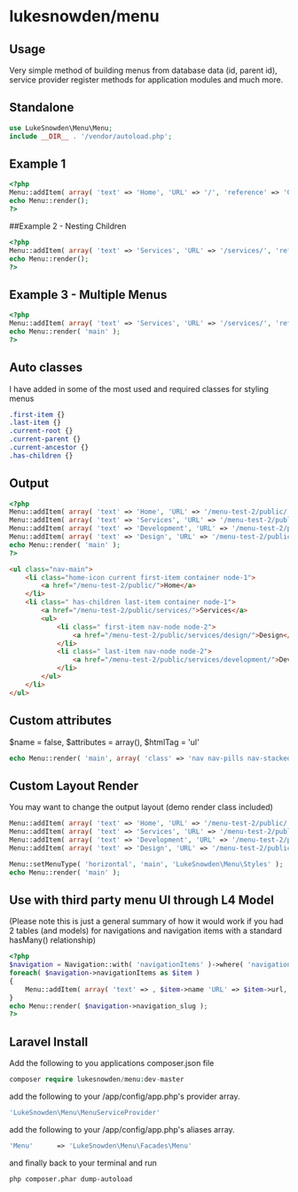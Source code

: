 # lukesnowden/menu


## Usage


Very simple method of building menus from database data (id, parent id), service provider register methods for application modules and much more.

## Standalone

```php
use LukeSnowden\Menu\Menu;
include __DIR__ . '/vendor/autoload.php';
```

## Example 1


```php
<?php
Menu::addItem( array( 'text' => 'Home', 'URL' => '/', 'reference' => '0' ) );
echo Menu::render();
?>
```

##Example 2 - Nesting Children


```php
<?php
Menu::addItem( array( 'text' => 'Services', 'URL' => '/services/', 'reference' => '1', 'parent' => '0' ) );
echo Menu::render();
?>
```

## Example 3 - Multiple Menus


```php
<?php
Menu::addItem( array( 'text' => 'Services', 'URL' => '/services/', 'reference' => '1', 'parent' => '0' ) )->toMenu( 'main' );
echo Menu::render( 'main' );
?>
```

## Auto classes


I have added in some of the most used and required classes for styling menus


```css
.first-item {}
.last-item {}
.current-root {}
.current-parent {}
.current-ancestor {}
.has-children {}
```

## Output


```php
<?php
Menu::addItem( array( 'text' => 'Home', 'URL' => '/menu-test-2/public/', 'reference' => '1', 'class' => 'home-icon', 'weight' => 0 ) )->toMenu( 'main' );
Menu::addItem( array( 'text' => 'Services', 'URL' => '/menu-test-2/public/services/', 'reference' => '2' ) )->toMenu( 'main' );
Menu::addItem( array( 'text' => 'Development', 'URL' => '/menu-test-2/public/services/development/', 'reference' => '3', 'parent' => '2' ) )->toMenu( 'main' );
Menu::addItem( array( 'text' => 'Design', 'URL' => '/menu-test-2/public/services/design/', 'reference' => '4', 'parent' => '2', 'weight' => 0 ) )->toMenu( 'main' );
echo Menu::render( 'main' );
?>
```

```html
<ul class="nav-main">
    <li class="home-icon current first-item container node-1">
        <a href="/menu-test-2/public/">Home</a>
    </li>
    <li class=" has-children last-item container node-1">
        <a href="/menu-test-2/public/services/">Services</a>
        <ul>
            <li class=" first-item nav-node node-2">
                <a href="/menu-test-2/public/services/design/">Design</a>
            </li>
            <li class=" last-item nav-node node-2">
                <a href="/menu-test-2/public/services/development/">Development</a>
            </li>
        </ul>
    </li>
</ul>
```

## Custom attributes
$name = false, $attributes = array(), $htmlTag = 'ul'
```php
echo Menu::render( 'main', array( 'class' => 'nav nav-pills nav-stacked', 'role' => 'tablist' ), 'nav' );
```

## Custom Layout Render
You may want to change the output layout (demo render class included)

```php
Menu::addItem( array( 'text' => 'Home', 'URL' => '/menu-test-2/public/', 'reference' => '1', 'class' => 'home-icon', 'weight' => 0 ) )->toMenu( 'main' );
Menu::addItem( array( 'text' => 'Services', 'URL' => '/menu-test-2/public/services/', 'reference' => '2' ) )->toMenu( 'main' );
Menu::addItem( array( 'text' => 'Development', 'URL' => '/menu-test-2/public/services/development/', 'reference' => '3', 'parent' => '2' ) )->toMenu( 'main' );
Menu::addItem( array( 'text' => 'Design', 'URL' => '/menu-test-2/public/services/design/', 'reference' => '4', 'parent' => '2', 'weight' => 0 ) )->toMenu( 'main' );

Menu::setMenuType( 'horizontal', 'main', 'LukeSnowden\Menu\Styles' );
echo Menu::render( 'main' );
```

## Use with third party menu UI through L4 Model
(Please note this is just a general summary of how it would work if you had 2 tables (and models) for navigations and navigation items with a standard hasMany() relationship)


```php
<?php
$navigation = Navigation::with( 'navigationItems' )->where( 'navigation_slug', '=', 'main' )->get();
foreach( $navigation->navigationItems as $item )
{
    Menu::addItem( array( 'text' => , $item->name 'URL' => $item->url, 'reference' => $item->id, 'parent' => $item->parent_id, 'weight' => $item->order ) )->toMenu( $navigation->navigation_slug );
}
echo Menu::render( $navigation->navigation_slug );
?>
```

## Laravel Install

Add the following to you applications composer.json file

```php
composer require lukesnowden/menu:dev-master
```

add the following to your /app/config/app.php's provider array.


```php
'LukeSnowden\Menu\MenuServiceProvider'
```


add the following to your /app/config/app.php's aliases array.


```php
'Menu'      => 'LukeSnowden\Menu\Facades\Menu'
```


and finally back to your terminal and run


```shell
php composer.phar dump-autoload
```


